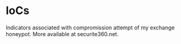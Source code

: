 # IoCs

Indicators associated with compromission attempt of my exchange honeypot.
More available at securite360.net.
